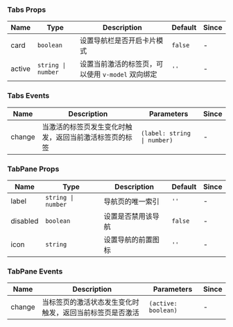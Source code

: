 ### Tabs Props

| Name   | Type             | Description                                            | Default | Since |
| ------ | ---------------- | ----------------------------------------------- | ------ | --- |
| card   | `boolean`          | 设置导航栏是否开启卡片模式                      | `false`  | - |
| active | `string \| number` | 设置当前激活的标签页，可以使用 `v-model` 双向绑定 | `''`     | - |

### Tabs Events

| Name      | Description                                                   | Parameters  | Since |
| --------- | ------------------------------------------------------ | ----- | --- |
| change | 当激活的标签页发生变化时触发，返回当前激活标签页的标签 | `(label: string \| number)` | - |

### TabPane Props

| Name     | Type             | Description               | Default | Since |
| -------- | ---------------- | ------------------ | ------ | --- |
| label    | `string \| number` | 导航页的唯一索引   | `''`     | - |
| disabled | `boolean`          | 设置是否禁用该导航 | `false`  | - |
| icon     | `string`           | 设置导航的前置图标 | `''`     | - |

### TabPane Events

| Name      | Description                                                     | Parameters   | Since |
| --------- | -------------------------------------------------------- | ------ | --- |
| change | 当标签页的激活状态发生变化时触发，返回当前标签页是否激活 | `(active: boolean)` | - |
